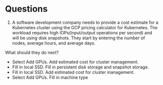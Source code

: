 # Questions
1. A software development company needs to provide a cost estimate for a Kubernetes cluster using the GCP pricing calculator for Kubernetes. The workload requires high IOPs(Input/output operations per second) and will be using disk snapshots. They start by entering the number of nodes, average hours, and average days.

What should they do next?
* Select Add GPUs. Add estimated cost for cluster management.
* Fill in local SSD. Fill in persistent disk storage and snapshot storage.
* Fill in local SSD. Add estimated cost for cluster management.
* Select Add GPUs. Fill in machine type